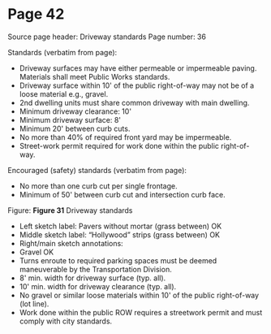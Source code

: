 # Page 42

Source page header: Driveway standards
Page number: 36

Standards (verbatim from page):
* Driveway surfaces may have either permeable or impermeable paving. Materials shall meet Public Works standards.
* Driveway surface within 10' of the public right-of-way may not be of a loose material e.g., gravel.
* 2nd dwelling units must share common driveway with main dwelling.
* Minimum driveway clearance: 10'
* Minimum driveway surface: 8'
* Minimum 20' between curb cuts.
* No more than 40% of required front yard may be impermeable.
* Street-work permit required for work done within the public right-of-way.

Encouraged (safety) standards (verbatim from page):
* No more than one curb cut per single frontage.
* Minimum of 50' between curb cut and intersection curb face.

Figure: **Figure 31** Driveway standards
* Left sketch label: Pavers without mortar (grass between) OK
* Middle sketch label: “Hollywood” strips (grass between) OK
* Right/main sketch annotations:
* Gravel OK
* Turns enroute to required parking spaces must be deemed maneuverable by the Transportation Division.
* 8' min. width for driveway surface (typ. all).
* 10' min. width for driveway clearance (typ. all).
* No gravel or similar loose materials within 10' of the public right-of-way (lot line).
* Work done within the public ROW requires a streetwork permit and must comply with city standards.